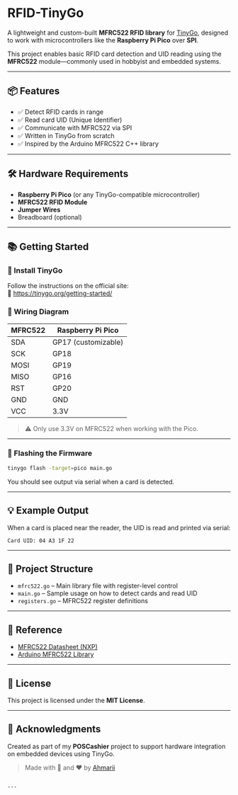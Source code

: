 # RFID-TinyGo

A lightweight and custom-built **MFRC522 RFID library** for [TinyGo](https://tinygo.org/), designed to work with microcontrollers like the **Raspberry Pi Pico** over **SPI**.

This project enables basic RFID card detection and UID reading using the **MFRC522** module—commonly used in hobbyist and embedded systems.

---

## 📦 Features

- ✅ Detect RFID cards in range
- ✅ Read card UID (Unique Identifier)
- ✅ Communicate with MFRC522 via SPI
- ✅ Written in TinyGo from scratch
- ✅ Inspired by the Arduino MFRC522 C++ library

---

## 🛠️ Hardware Requirements

- **Raspberry Pi Pico** (or any TinyGo-compatible microcontroller)
- **MFRC522 RFID Module**
- **Jumper Wires**
- Breadboard (optional)

---

## 📚 Getting Started

### 🧪 Install TinyGo

Follow the instructions on the official site:  
🔗 https://tinygo.org/getting-started/

### 🧰 Wiring Diagram

| MFRC522 | Raspberry Pi Pico |
|---------|-------------------|
| SDA     | GP17 (customizable) |
| SCK     | GP18               |
| MOSI    | GP19               |
| MISO    | GP16               |
| RST     | GP20               |
| GND     | GND                |
| VCC     | 3.3V               |

> ⚠️ Only use 3.3V on MFRC522 when working with the Pico.

---

### 🔧 Flashing the Firmware

```bash
tinygo flash -target=pico main.go
```

You should see output via serial when a card is detected.

---

## 💡 Example Output

When a card is placed near the reader, the UID is read and printed via serial:

```
Card UID: 04 A3 1F 22
```

---

## 📂 Project Structure

- `mfrc522.go` – Main library file with register-level control
- `main.go` – Sample usage on how to detect cards and read UID
- `registers.go` – MFRC522 register definitions

---

## 📄 Reference

- [MFRC522 Datasheet (NXP)](https://www.nxp.com/docs/en/data-sheet/MFRC522.pdf)
- [Arduino MFRC522 Library](https://github.com/miguelbalboa/rfid)

---

## 📃 License

This project is licensed under the **MIT License**.

---

## 🙌 Acknowledgments

Created as part of my **POSCashier** project to support hardware integration on embedded devices using TinyGo.

> Made with 🧠 and ❤️ by [Ahmarii](https://github.com/Ahmarii)
```

---
